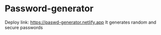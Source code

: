 # Password-generator
Deploy link: https://paswd-generator.netlify.app
It generates random and secure passwords
